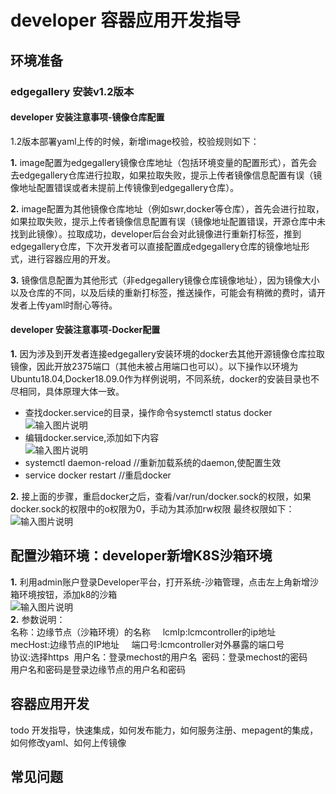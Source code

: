 # developer 容器应用开发指导

## 环境准备

### edgegallery 安装v1.2版本 
#### developer 安装注意事项-镜像仓库配置<br/>
1.2版本部署yaml上传的时候，新增image校验，校验规则如下：<br/>

 **1.** image配置为edgegallery镜像仓库地址（包括环境变量的配置形式），首先会去edgegallery仓库进行拉取，如果拉取失败，提示上传者镜像信息配置有误（镜像地址配置错误或者未提前上传镜像到edgegallery仓库）。<br/>

 **2.** image配置为其他镜像仓库地址（例如swr,docker等仓库），首先会进行拉取，如果拉取失败，提示上传者镜像信息配置有误（镜像地址配置错误，开源仓库中未找到此镜像）。拉取成功，developer后台会对此镜像进行重新打标签，推到edgegallery仓库，下次开发者可以直接配置成edgegallery仓库的镜像地址形式，进行容器应用的开发。<br/>

 **3.** 镜像信息配置为其他形式（非edgegallery镜像仓库镜像地址），因为镜像大小以及仓库的不同，以及后续的重新打标签，推送操作，可能会有稍微的费时，请开发者上传yaml时耐心等待。
#### developer 安装注意事项-Docker配置<br/>

 **1.** 因为涉及到开发者连接edgegallery安装环境的docker去其他开源镜像仓库拉取镜像，因此开放2375端口（其他未被占用端口也可以）。以下操作以环境为Ubuntu18.04,Docker18.09.0作为样例说明，不同系统，docker的安装目录也不尽相同，具体原理大体一致。<br/>
- 查找docker.service的目录，操作命令systemctl status docker
![输入图片说明](https://images.gitee.com/uploads/images/2021/0630/170158_44bd012f_5504908.png "dockerservice-new.png")
- 编辑docker.service,添加如下内容<br/>
![输入图片说明](https://images.gitee.com/uploads/images/2021/0630/170510_ee349bc5_5504908.png "dockerservicecontent.png")
- systemctl daemon-reload //重新加载系统的daemon,使配置生效
- service docker restart  //重启docker<br/>

 **2.** 接上面的步骤，重启docker之后，查看/var/run/docker.sock的权限，如果docker.sock的权限中的o权限为0，手动为其添加rw权限
最终权限如下：<br/>
![输入图片说明](https://images.gitee.com/uploads/images/2021/0630/171606_83e1797d_5504908.png "dockersock.png")
<br/>
## 配置沙箱环境：developer新增K8S沙箱环境

 **1.** 利用admin账户登录Developer平台，打开系统-沙箱管理，点击左上角新增沙箱环境按钮，添加k8的沙箱<br/>
![输入图片说明](https://images.gitee.com/uploads/images/2021/0701/143746_1e95d967_5504908.png "k8s.png")<br/>
**2.** 参数说明：<br/>
名称：边缘节点（沙箱环境）的名称&nbsp;&nbsp;&nbsp;&nbsp;&nbsp;lcmIp:lcmcontroller的ip地址<br/>
mecHost:边缘节点的IP地址&nbsp;&nbsp;&nbsp;&nbsp;&nbsp;端口号:lcmcontroller对外暴露的端口号<br/>
协议:选择https&nbsp;&nbsp;用户名：登录mechost的用户名&nbsp;&nbsp;密码：登录mechost的密码<br/>
用户名和密码是登录边缘节点的用户名和密码

## 容器应用开发
todo 开发指导，快速集成，如何发布能力，如何服务注册、mepagent的集成，如何修改yaml、如何上传镜像




## 常见问题